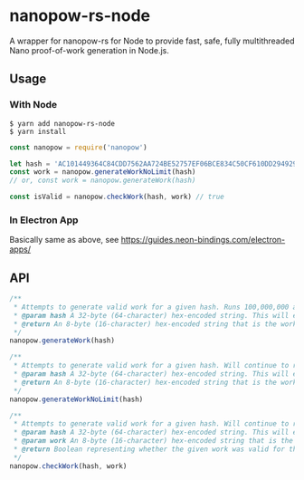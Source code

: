 # nanopow-rs-node

A wrapper for nanopow-rs for Node to provide fast, safe, fully multithreaded Nano proof-of-work generation in Node.js.

## Usage

### With Node

```
$ yarn add nanopow-rs-node
$ yarn install
```

```javascript
const nanopow = require('nanopow')

let hash = 'AC101449364C84CDD7562AA724BE52757EF06BCE834C50CF610DD2949291B0D9'
const work = nanopow.generateWorkNoLimit(hash)
// or, const work = nanopow.generateWork(hash)

const isValid = nanopow.checkWork(hash, work) // true
```

### In Electron App

Basically same as above, see https://guides.neon-bindings.com/electron-apps/

## API

```javascript
/**
 * Attempts to generate valid work for a given hash. Runs 100,000,000 attempts and if no valid work is found, returns '0000000000000000'.
 * @param hash A 32-byte (64-character) hex-encoded string. This will either be the previous block hash, or, if there is no previous block, the account's public key.
 * @return An 8-byte (16-character) hex-encoded string that is the work found. If no valid work was found, returns '0000000000000000'
 */
nanopow.generateWork(hash)

/**
 * Attempts to generate valid work for a given hash. Will continue to run until valid work is found.
 * @param hash A 32-byte (64-character) hex-encoded string. This will either be the previous block hash, or, if there is no previous block, the account's public key.
 * @return An 8-byte (16-character) hex-encoded string that is the work found.
 */
nanopow.generateWorkNoLimit(hash)

/**
 * Attempts to generate valid work for a given hash. Will continue to run until valid work is found.
 * @param hash A 32-byte (64-character) hex-encoded string. This will either be the previous block hash, or, if there is no previous block, the account's public key.
 * @param work An 8-byte (16-character) hex-encoded string that is the work to be verified.
 * @return Boolean representing whether the given work was valid for the given hash.
 */
nanopow.checkWork(hash, work)
```
